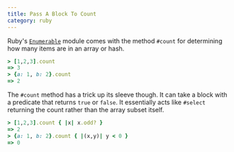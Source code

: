 ```yaml
---
title: Pass A Block To Count
category: ruby
---
```



Ruby's [`Enumerable`](http://ruby-doc.org/core-2.2.3/Enumerable.html) module
comes with the method `#count` for determining how many items are in an
array or hash.

```ruby
> [1,2,3].count
=> 3
> {a: 1, b: 2}.count
=> 2
```

The `#count` method has a trick up its sleeve though. It can take a block
with a predicate that returns `true` or `false`. It essentially acts like
`#select` returning the count rather than the array subset itself.

```ruby
> [1,2,3].count { |x| x.odd? }
=> 2
> {a: 1, b: 2}.count { |(x,y)| y < 0 }
=> 0
```
